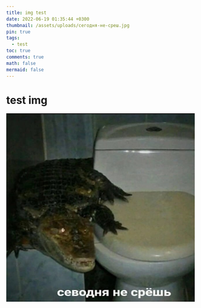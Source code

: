 ```yaml
---
title: img test
date: 2022-06-19 01:35:44 +0300
thumbnail: /assets/uploads/сегодня-не-среш.jpg
pin: true
tags:
  - test
toc: true
comments: true
math: false
mermaid: false
---
```

# test img

![test](/assets/uploads/сегодня-не-среш.jpg "test")